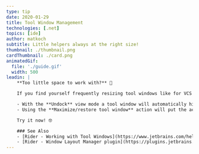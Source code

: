 ```yaml
---
type: tip
date: 2020-01-29
title: Tool Window Management
technologies: [.net]
topics: [ide]
author: matkoch
subtitle: Little helpers always at the right size!
thumbnail: ./thumbnail.png
cardThumbnail: ./card.png
animatedGif:
  file: './guide.gif'
  width: 500
leadin: |
    **Too little space to work with?** 🤨

    If you find yourself frequently resizing tool windows like for VCS or the terminal, then you should try one of the following:

    - With the **Undock** view mode a tool window will automatically hide as soon as it loses focus.
    - Using the **Maximize/restore tool window** action will put the active tool window at maximum available space, and will restore to the previous size on the second call.

    Try it now!️️ 🤓

    ### See Also
    - [Rider - Working with Tool Windows](https://www.jetbrains.com/help/rider/Tool_Windows.html)
    - [Rider - Window Layout Manager plugin](https://plugins.jetbrains.com/plugin/13005-window-layout-manager)
---
```

